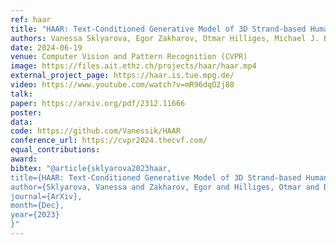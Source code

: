 ```yaml
---
ref: haar 
title: "HAAR: Text-Conditioned Generative Model of 3D Strand-based Human Hairstyles"
authors: Vanessa Sklyarova, Egor Zakharov, Otmar Hilliges, Michael J. Black, Justus Thies
date: 2024-06-19
venue: Computer Vision and Pattern Recognition (CVPR)
image: https://files.ait.ethz.ch/projects/haar/haar.mp4 
external_project_page: https://haar.is.tue.mpg.de/
video: https://www.youtube.com/watch?v=mR96dqO2j88
talk: 
paper: https://arxiv.org/pdf/2312.11666
poster: 
data: 
code: https://github.com/Vanessik/HAAR 
conference_url: https://cvpr2024.thecvf.com/
equal_contributions: 
award: 
bibtex: "@article{sklyarova2023haar,
title={HAAR: Text-Conditioned Generative Model of 3D Strand-based Human Hairstyles},
author={Sklyarova, Vanessa and Zakharov, Egor and Hilliges, Otmar and Black, Michael J and Thies, Justus},
journal={ArXiv},
month={Dec}, 
year={2023} 
}"
---
```

